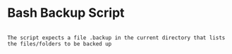 # Bash Backup Script

```Usage: backup.sh <Backup Volume Name>

The script expects a file .backup in the current directory that lists the files/folders to be backed up
